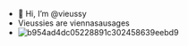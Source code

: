 - 👋 Hi, I’m @vieussy
- Vieussies are viennasausages 
- ![b954ad4dc05228891c302458639eebd9](https://user-images.githubusercontent.com/117793658/200728505-f357e6fa-bef3-410b-b558-259739bb1361.jpg)

<!---
vieussy/vieussy is a ✨ special ✨ repository because its `README.md` (this file) appears on your GitHub profile.
You can click the Preview link to take a look at your changes.
--->
